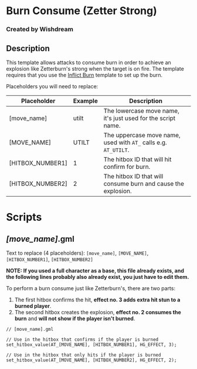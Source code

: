 # Burn Consume (Zetter Strong)
### Created by Wishdream

## Description

This template allows attacks to consume burn in order to achieve an explosion like Zetterburn's strong when the target is on fire.
The template requires that you use the [Inflict Burn](https://github.com/Menace13/RoA-Workshop-Templates/blob/master/Templates/Attacks/burn_inflict.md) template to set up the burn.

Placeholders you will need to replace:

Placeholder       | Example | Description
----------------- | ------- | -----------
[move_name]       | utilt   | The lowercase move name, it's just used for the script name.
[MOVE_NAME]       | UTILT   | The uppercase move name, used with `AT_` calls e.g. `AT_UTILT`.
[HITBOX_NUMBER1]  | 1       | The hitbox ID that will hit confirm for burn.
[HITBOX_NUMBER2]  | 2       | The hitbox ID that will consume burn and cause the explosion.

# Scripts

## *[move_name]*.gml

Text to replace (4 placeholders): `[move_name]`, `[MOVE_NAME]`, `[HITBOX_NUMBER1]`, `[HITBOX_NUMBER2]`

**NOTE: If you used a full character as a base, this file already exists, and the following lines probably also already exist, you just have to edit them.**

To perform a burn consume just like Zetterburn's, there are two parts:
 1. The first hitbox confirms the hit, **effect no. 3 adds extra hit stun to a burned player**.
 2. The second hitbox creates the explosion, **effect no. 2 consumes the burn** and **will not show if the player isn't burned**.

```gml
// [move_name].gml

// Use in the hitbox that confirms if the player is burned
set_hitbox_value(AT_[MOVE_NAME], [HITBOX_NUMBER1], HG_EFFECT, 3);

// Use in the hitbox that only hits if the player is burned
set_hitbox_value(AT_[MOVE_NAME], [HITBOX_NUMBER2], HG_EFFECT, 2);
```
